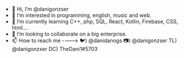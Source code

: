 - 👋 Hi, I’m @danigonzser
- 👀 I’m interested in programming, english, music and web.
- 🌱 I’m currently learning C++, php, SQL, React, Kotlin, Firebase, CSS, html....
- 💞️ I’m looking to collaborate on a big enterprise.
- 📫 How to reach me ----> 🐦) @danidanogs
                           📷) @danigonzser
                           TL) @danigonzser
                           DC) TheDani1#5703

<!---
TheDani1/TheDani1 is a ✨ special ✨ repository because its `README.md` (this file) appears on your GitHub profile.
You can click the Preview link to take a look at your changes.
--->
